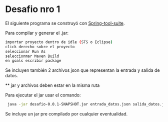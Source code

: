 # Desafio nro 1

El siguiente programa se construyó con [Spring-tool-suite][df1].

Para compilar y generar el .jar:

```sh
importar proyecto dentro de idle (STS o Eclipse) 
click derecho sobre el proyecto
seleccionar Run As
seleccionmar Maven Build
en goals escribir package
```
Se incluyen también 2 archivos json que representan la entrada y salida de datos.

** jar y archivos deben estar en la misma ruta

Para ejecutar el jar usar el comando:


```sh
 java -jar desafio-0.0.1-SNAPSHOT.jar entrada_datos.json salida_datos.json
```

 
 Se incluye un jar pre compilado por cualquier eventualidad.
 
 [//]:  # (This may be the most platform independent comment)
  [df1]: <https://spring.io/tools>
 



